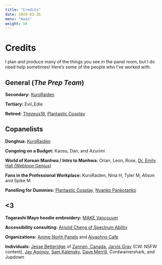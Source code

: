```yaml
---
title: "Credits"
date: 2019-03-26
menu: "main"
weight: 50
---
```


# Credits

I plan and produce many of the things you see in the panel room, but I do need help sometimes! Here’s some of the people who I’ve worked with.

## General (_The Prep Team_)
**Secondary:** [KuroRaiden](https://twitter.com/KuroRaiden/)

**Tertiary:** Evil_Edie

**Retired:** [Thezeus18](https://twitter.com/imcyaal), [Plantastic Cosplay](https://plantastic.picobin.com/)

## Copanelists
**Donghua:** [KuroRaiden](https://twitter.com/KuroRaiden/)

**Congoing on a Budget:** Kaosu, Dan, and Azurimi

**World of Korean Manhwa / Intro to Manhwa:** Orian, Leon, Rose, [Dr. Emily Hall (Webtoon Genius)](https://webtoongenius.com/)

**Fans in the Professional Workplace:** KuroRaiden, Nina H, Tyler M, Alison and Spike M

**Panelling for Dummies:** [Plantastic Cosplay](https://plantastic.picobin.com/), [Nyanko Pankotanko](https://nyanpan.carrd.co/)

## <3
**Togarashi Mayo hoodie embroidery:** [MAKE Vancouver](https://www.makevancouver.com/)

**Accessibility consulting:** [Arnold Cheng of Spectrum Ability](https://www.spectrumability.com/)

**Organizations:** [Anime North Panels](https://twitter.com/an_panels) and [Aiyaohno Cafe](https://www.instagram.com/aiyaohno.cafe/)

**Individuals:** [Jesse Betteridge](https://linktr.ee/jbetteridge) of [Zannen, Canada](http://zannen.ca), [Jarvis Gray](http://twitter.com/Road_Buster84) (CW: NSFW content), [Jay Agonoy](http://jayagonoy.xyz), [Sam Kalensky](https://samkalensky.com), [Dave Merrill](https://bsky.app/profile/terebifunhouse.bsky.social), Cordwainershark, and Jupdown
